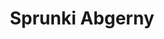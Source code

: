 ---
slug: sprunki-abgerny
title: Sprunki Abgerny
description: "Sprunki Abgerny is an exciting online game. Play for free directly in your browser!"
icon: /images/popular_mods/Sprunki Abgerny.png
url: https://wowtbc.net/sprunkin/abgerny/index.html
previewImage: /images/popular_mods/Sprunki Abgerny.png
type: popular mods

# SEO配置
seo:
  title: "Sprunki Abgerny - Play Free Online Game | Fun Browser Games"
  description: "Sprunki Abgerny - Play this fun online game for free in your browser. No download required!"
  ogImage: "/images/popular_mods/Sprunki Abgerny.png"
  keywords: "sprunki-abgerny, online game, browser game, free game, popular mods game, play online"

videoUrls:
  - https://www.youtube.com/embed/example1
  - https://www.youtube.com/embed/example2

whyPlay:
  title: "Why Play Sprunki Abgerny?"
  items:
    - "Immersive Gameplay: Sprunki Abgerny offers an engaging and immersive gaming experience that will keep you entertained for hours"
    - "Challenging Levels: Test your skills with increasingly difficult challenges and obstacles"
    - "Beautiful Graphics: Enjoy stunning visuals and smooth animations that bring the game world to life"
    - "Regular Updates: New content and features are added regularly to keep the game fresh and exciting"
    - "Free to Play: Experience all the fun without spending a penny"
    - "Community Features: Connect with other players, share strategies, and compete for high scores"
    - "Cross-Platform: Play on any device with a web browser, no downloads required"

features:
  title: "Key Features of Sprunki Abgerny"
  image: "/images/popular_mods/Sprunki Abgerny.png"
  items:
    - "Intuitive Controls: Easy to learn controls make Sprunki Abgerny accessible for players of all skill levels"
    - "Multiple Game Modes: Enjoy various gameplay options that provide different challenges and experiences"
    - "Character Customization: Personalize your gaming experience with unique characters and items"
    - "Achievement System: Complete special tasks to earn rewards and recognition"
    - "Leaderboards: Compete with players worldwide and see who can achieve the highest scores"

characteristics:
  title: "Game Characteristics"
  image: "/images/popular_mods/Sprunki Abgerny.png"
  items:
    - "Genre: Popular mods game with elements of strategy and skill"
    - "Difficulty: Suitable for both casual gamers and those seeking a challenge"
    - "Play Time: Quick sessions or extended gameplay, depending on your preference"
    - "Art Style: Vibrant and engaging visuals that enhance the gaming experience"
    - "Sound Design: Immersive audio that complements the gameplay perfectly"

info: "Sprunki Abgerny is an exciting online game that offers players a unique and engaging gaming experience. With its intuitive controls, stunning visuals, and challenging gameplay, Sprunki Abgerny provides hours of entertainment for players of all ages and skill levels. Whether you're looking for a quick gaming session during a break or an extended play session, Sprunki Abgerny delivers an immersive experience that will keep you coming back for more. The game features multiple levels of increasing difficulty, ensuring that players are constantly challenged as they progress. With regular updates adding new content and features, Sprunki Abgerny remains fresh and exciting, providing endless entertainment options for its growing community of players."

howToPlayIntro: "Welcome to Sprunki Abgerny! This guide will walk you through the basics and help you master the game. Whether you're a beginner or looking to improve your skills, these tips and instructions will enhance your gaming experience."

howToPlaySteps:
  - title: "Getting Started"
    description: "Begin your Sprunki Abgerny adventure by familiarizing yourself with the controls. Use your keyboard or mouse to navigate through the game interface. The tutorial will guide you through the basic mechanics and help you understand the objectives."
  - title: "Understanding the Objectives"
    description: "In Sprunki Abgerny, your main goal is to progress through levels by completing specific objectives. Each level presents unique challenges that require different strategies and approaches."
  - title: "Mastering the Controls"
    description: "Practice using the controls to improve your precision and reaction time. Sprunki Abgerny requires quick reflexes and strategic thinking to overcome obstacles and defeat opponents."
  - title: "Utilizing Power-ups"
    description: "Collect power-ups throughout the game to enhance your abilities and overcome difficult challenges. Each power-up offers unique advantages that can be crucial for success."
  - title: "Developing Strategies"
    description: "As you progress in Sprunki Abgerny, develop effective strategies for different scenarios. Analyze patterns, anticipate challenges, and adapt your approach to maximize your performance."

faq:
  title: "Frequently Asked Questions about Sprunki Abgerny"
  items:
    - question: "Is Sprunki Abgerny free to play?"
      answer: "Yes, Sprunki Abgerny is completely free to play directly in your web browser. No downloads or purchases are required to enjoy the full game experience."
    - question: "Can I play Sprunki Abgerny on mobile devices?"
      answer: "Yes, Sprunki Abgerny is optimized for both desktop and mobile play. You can enjoy the game on any device with a web browser and internet connection."
    - question: "Are there any in-game purchases?"
      answer: "While Sprunki Abgerny is free to play, there may be optional in-game purchases available for cosmetic items or additional features that don't affect core gameplay."
    - question: "How often is Sprunki Abgerny updated?"
      answer: "The developers regularly update Sprunki Abgerny with new content, features, and improvements based on player feedback and game performance."
    - question: "Can I play Sprunki Abgerny offline?"
      answer: "Currently, Sprunki Abgerny requires an internet connection to play as it's a browser-based online game."
    - question: "Is Sprunki Abgerny suitable for children?"
      answer: "Yes, Sprunki Abgerny is designed to be family-friendly and suitable for players of all ages."
    - question: "How do I report bugs or issues?"
      answer: "If you encounter any problems while playing Sprunki Abgerny, you can report them through the game's support page or contact the developers directly through their website."
    - question: "Still Have Questions?"
      answer: "If you have additional questions about Sprunki Abgerny that aren't covered in this FAQ, please visit our support center or contact our customer service team for assistance."
---